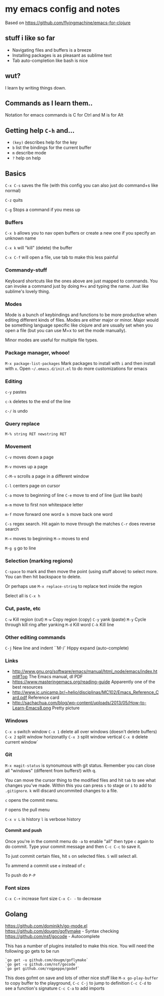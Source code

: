 # my emacs config and notes

Based on https://github.com/flyingmachine/emacs-for-clojure

## stuff i like so far

- Navigating files and buffers is a breeze
- Installing packages is as pleasant as sublime text
- Tab auto-completion like bash is nice

## wut?

I learn by writing things down.

## Commands as I learn them..

Notation for emacs commands is C for Ctrl and M is for Alt

## Getting help `C-h` and...

- `(key)` describes help for the key
- `b` list the bindings for the current buffer
- `m` describe mode
- `?` help on help

## Basics

`C-x C-s` saves the file (with this config you can also just do command+s like normal)

`C-z` quits

`C-g` Stops a command if you mess up

### Buffers

`C-x b` allows you to nav open buffers or create a new one if you specify an unknown name

`C-x k` will "kill" (delete) the buffer

`C-x C-f` will open a file, use tab to make this less painful

### Commandy-stuff

Keyboard shortcuts like the ones above are just mapped to commands. You can invoke a command just by doing `M+x` and typing the name. Just like sublime's lovely thing.

### Modes

Mode is a bunch of keybindings and functions to be more productive when editing different kinds of files. Modes are either major or minor. Major would be something language specific like clojure and are usually set when you open a file (but you can use M+x to set the mode manually).

Minor modes are useful for multiple file types. 

### Package manager, whooo! 

`M-x package-list-packages` Mark packages to install with `i` and then install with `x`.
Open `~/.emacs.d/init.el` to do more customizations for emacs

### Editing

`c-y` pastes

`c-k` deletes to the end of the line

`c-/` is undo

### Query replace

`M-% string RET newstring RET`

### Movement

`C-v` moves down a page

`M-v` moves up a page

`C-M-v` scrolls a page in a different window

`C-l` centers page on cursor

`C-a` move to beginning of line `C-e` move to end of line (just like bash)

`m-m` move to first non whitespace letter

`m-f` move forward one word `m b` move back one word

`C-s` regex search. Hit again to move through the matches `C-r` does reverse search

`M-<` moves to beginning `M->` moves to end

`M-g g` go to line

### Selection (marking regions)

`C-space` to mark and then move the point (using stuff above) to select more. You can then hit backspace to delete.

Or perhaps use `M-x replace-string` to replace text inside the region

Select all is `C-x h`

### Cut, paste, etc

`C-w` Kill region (cut) `M-w` Copy region (copy)
`C-y` yank (paste) `M-y` Cycle through kill ring after yanking
`M-d` Kill word
`C-k` Kill line

### Other editing commands

`C-j` New line and indent
``M-/` Hippy expand (auto-complete)

### Links 

- http://www.gnu.org/software/emacs/manual/html_node/emacs/index.html#Top The Emacs manual, dl PDF
- https://www.masteringemacs.org/reading-guide Apparently one of the best resources
- http://www.ic.unicamp.br/~helio/disciplinas/MC102/Emacs_Reference_Card.pdf Reference card
- http://sachachua.com/blog/wp-content/uploads/2013/05/How-to-Learn-Emacs8.png Pretty picture


### Windows

`C-x o` switch window
`C-x 1` delete all over windows (doesn't delete buffers)
`C-x 2` split window horizonatlly
`C-x 3` split window vertical
`C-x 0` delete current window`

### Git

`M-x magit-status` is synonumous with git status. Remember you can close all "windows" (different from buffers!) with q.

You can move the cursor thing to the modified files and hit `tab` to see what changes you've made. Within this you can press `s` to stage or `i` to add to `.gitignore`. `k` will discard uncommited changes to a file.

`c` opens the commit menu.

`F` opens the pull menu

`C-x v L` is history `l` is verbose history

#### Commit and push

Once you're in the commit menu do `-a` to enable "all" then type `c` again to do commit. Type your commit message and then `C-c C-c` to save it.

To just commit certain files, hit `s` on selected files. `S` will select all.

To ammend a commit use `e` instead of `c`

To push do `P-P`

### Font sizes

`C-x C-+` increase font size `C-x C- -` to decrease

## Golang

https://github.com/dominikh/go-mode.el
https://github.com/dougm/goflymake - Syntax checking
https://github.com/nsf/gocode - Autocomplete

This has a number of plugins installed to make this nice. You will need the following go gets to be run

    `go get -u github.com/dougm/goflymake`
    `go get -u github.com/nsf/gocode`
    `go get github.com/rogpeppe/godef`

This does gofmt on save and lots of other nice stuff like `M-x go-play-buffer` to copy buffer to the playground, `C-c C-j` to jump to definition `C-c C-d` to see a function's signature `C-c C-a` to add imports  
